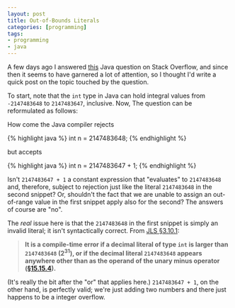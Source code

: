 ```yaml
---
layout: post
title: Out-of-Bounds Literals
categories: [programming]
tags:
- programming
- java
---
```


A few days ago I answered [this](http://stackoverflow.com/questions/24676375) Java question on Stack Overflow, and since then it seems to have garnered a lot of attention, so I thought I'd write a quick post on the topic touched by the question.

To start, note that the `int` type in Java can hold integral values from `-2147483648` to `2147483647`, inclusive. Now, The question can be reformulated as follows:

How come the Java compiler rejects

{% highlight java %}
int n = 2147483648;
{% endhighlight %}

but accepts

{% highlight java %}
int n = 2147483647 + 1;
{% endhighlight %}

Isn't `2147483647 + 1` a constant expression that "evaluates" to `2147483648` and, therefore, subject to rejection just like the literal `2147483648` in the second snippet? Or, shouldn't the fact that we are unable to assign an out-of-range value in the first snippet apply also for the second? The answers of course are "no".

The *real* issue here is that the `2147483648` in the first snippet is simply an invalid literal; it isn't syntactically correct. From [JLS §3.10.1](http://docs.oracle.com/javase/specs/jls/se8/html/jls-3.html#jls-3.10.1):

> **It is a compile-time error if a decimal literal of type `int` is larger than `2147483648` (2<sup>31</sup>), or if the decimal literal `2147483648` appears anywhere other than as the operand of the unary minus operator ([§15.15.4](http://docs.oracle.com/javase/specs/jls/se8/html/jls-15.html#jls-15.15.4)).**

(It's really the bit after the "or" that applies here.) `2147483647 + 1`, on the other hand, is perfectly valid; we're just adding two numbers and there just happens to be a integer overflow.
